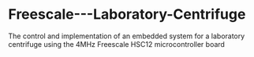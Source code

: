 # Freescale---Laboratory-Centrifuge
The control and implementation of an embedded system for a laboratory centrifuge using the 4MHz Freescale HSC12 microcontroller board 

